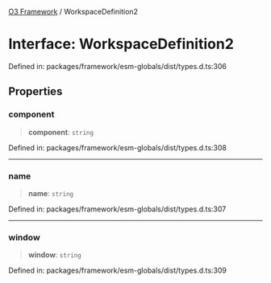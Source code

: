[O3 Framework](../API.md) / WorkspaceDefinition2

# Interface: WorkspaceDefinition2

Defined in: packages/framework/esm-globals/dist/types.d.ts:306

## Properties

### component

> **component**: `string`

Defined in: packages/framework/esm-globals/dist/types.d.ts:308

***

### name

> **name**: `string`

Defined in: packages/framework/esm-globals/dist/types.d.ts:307

***

### window

> **window**: `string`

Defined in: packages/framework/esm-globals/dist/types.d.ts:309

